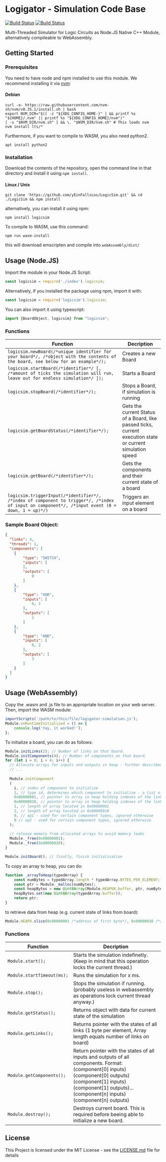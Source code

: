 # Logigator - Simulation Code Base
[![Build Status](https://travis-ci.org/logigator/logigator-simulation.svg?branch=master)](https://travis-ci.org/logigator/logigator-simulation)
[![Build Status](https://travis-ci.org/logigator/logigator-simulation.svg?branch=development)](https://travis-ci.org/logigator/logigator-simulation)

Multi-Threaded Simulator for Logic Circuits as Node.JS Native C++ Module, alternatively compileable to WebAssembly.
## Getting Started
### Prerequisites
You need to have node and npm installed to use this module. We recommend installing it via [nvm](https://github.com/nvm-sh/nvm):
#### Debian
```shell
curl -o- https://raw.githubusercontent.com/nvm-sh/nvm/v0.35.1/install.sh | bash
export NVM_DIR="$([ -z "${XDG_CONFIG_HOME-}" ] && printf %s "${HOME}/.nvm" || printf %s "${XDG_CONFIG_HOME}/nvm")"
[ -s "$NVM_DIR/nvm.sh" ] && \. "$NVM_DIR/nvm.sh" # This loads nvm
nvm install lts/*
```
Furthermore, if you want to compile to WASM, you also need python2.
```shell
apt install python2
```
### Installation
Download the contents of the repository, open the command line in that directory and install it using ```npm install```.
#### Linux / Unix
```shell
git clone 'https://github.com/yEinFallsLos/LogicSim.git' && cd ./LogicSim && npm install
```
alternatively, you can install it using npm:
```shell
npm install logicsim
```

To compile to WASM, use this command:
```shell
npm run wasm-install
```
this will download emscripten and compile into ```webAssembly/dist/```
## Usage (Node.JS)
Import the module in your Node.JS Script:
```javascript
const logicsim = require('./index').logicsim;
```
Alternatively, if you installed the package using npm, import it with:
```javascript
const logicsim = require('logicsim').logicsim;
```
You can also import it using typescript:
```javascript
import {BoardObject, logicsim} from "logicsim";
```
### Functions
| Function | Decription |
| --- | --- |
| `logicsim.newBoard(/*unique identifier for your board*/, /*object with the contents of the board, see below for an example*/);`  | Creates a new Board |
| `logicsim.startBoard(/*identifier*/ [, /*amount of ticks the simulation will run, leave out for endless simulation*/ ]);` | Starts a Board |
| `logicsim.stopBoard(/*identifier*/);` | Stops a Board, if simulation is running |
| `logicsim.getBoardStatus(/*identifier*/);` | Gets the current Status of a Board, like passed ticks, current execution state or current simulation speed |
| `logicsim.getBoard(/*identifier*/);` | Gets the components and their current state of a board |
| `logicsim.triggerInput(/*identifier*/, /*index of component to trigger*/, /*index of input on component*/, /*input event (0 = down, 1 = up)*/)` | Triggers an input element on a board |
### Sample Board Object:
```json
{
  "links": 4,
  "threads": 1,
  "components": [
  	{
  		"type": "SWITCH",
  		"inputs": [
  		],
  		"outputs": [
  			0
  		]
  	},
  	{
  		"type": "XOR",
  		"inputs": [
  			0, 1
  		],
  		"outputs": [
  			2
  		]
  	},
  	{
  		"type": "AND",
  		"inputs": [
  			0, 2
  		],
  		"outputs": [
  			3
  		]
  	}
  ]
}
```
## Usage (WebAssembly)
Copy the .wasm and .js file to an appropriate location on your web server. Then, import the WASM module:
```javascript
importScripts('/path/to/this/file/logigator-simulation.js');
Module.onRuntimeInitialized = () => {
	console.log('Yay, it worked!');
};
```
To initialize a board, you can do as follows:
```javascript
Module.initLinks(2); // Number of links on that board.
Module.initComponents(4); // Number of components on that board.
for (let i = 0; i < 4; i++) {
  // Allocate arrays for inputs and outputs in heap - further described below
  // ...
  
  Module.initComponent
  (
    i, // index of component to initialize
    1, // type id, determines which component to initialize - a list of all type ids can be found further below
    0x00000001, // pointer to array in heap holding indexes of the links going into the component - how to get an array into the heap is further documented down below
    0x00000010, // pointer to array in heap holding indexes of the links going out of the component
    1, // length of array located in 0x00000001
    1, // length of array located in 0x00000010
    0, // op1 - used for certain component types, ignored otherwise
    0 // op2 - used for certain component types, ignored otherwise
  );
  
  // release memory from allocated arrays to avoid memory leaks
  Module._free(0x00000001);
  Module._free(0x00000010);
}

Module.initBoard(); // finally, finish initialisation
```

To copy an array to heap, you can do:
```javascript
function _arrayToHeap(typedArray) {
	const numBytes = typedArray.length * typedArray.BYTES_PER_ELEMENT;
	const ptr = Module._malloc(numBytes);
	const heapBytes = new Uint8Array(Module.HEAPU8.buffer, ptr, numBytes);
	heapBytes.set(new Uint8Array(typedArray.buffer));
	return ptr;
}
```
to retrieve data from heap (e.g. current state of links from board):
```javascript
Module.HEAP8.slice(0x00000001 /*address of first byte*/, 0x00000010 /*address of last byte*/);
```
### Functions
| Function | Decription |
| --- | --- |
| `Module.start();` | Starts the simulation indefinetly. (Keep in mind that this operation locks the current thread.) |
| `Module.startTimeout(ms);` | Runs the simulation for x ms. |
| `Module.stop();` | Stops the simulation if running. (probably useless in webassembly as operations lock current thread anyway.) |
| `Module.getStatus();` | Returns object with data for current state of the simulation |
| `Module.getLinks();` | Returns pointer with the states of all links (1 byte per element, Array length equals number of links on board) |
| `Module.getComponents();` | Return pointer with the states of all inputs and outputs of all components. Format: (component\[0\] inputs)(component\[0\] outputs)(component\[1\] inputs)(component\[1\] outputs)...(component\[n\] inputs)(component\[n\] outputs)  |
| `Module.destroy();` | Destroys current board. This is required before beeing able to initialize a new board. |
## License
This Project is licensed under the MIT License - see the [LICENSE.md](LICENSE.md) file for details

